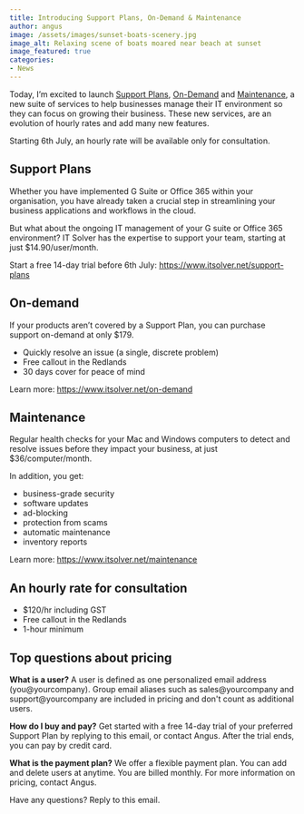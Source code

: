 ```yaml
---
title: Introducing Support Plans, On-Demand & Maintenance 
author: angus
image: /assets/images/sunset-boats-scenery.jpg
image_alt: Relaxing scene of boats moared near beach at sunset
image_featured: true
categories:
- News
---
```

Today, I’m excited to launch [Support Plans](https://www.itsolver.net/support-plans), [On-Demand](https://www.itsolver.net/on-demand) and [Maintenance](https://www.itsolver.net/maintenance), a new suite of services to help businesses manage their IT environment so they can focus on growing their business. These new services, are an evolution of hourly rates and add many new features.

Starting 6th July, an hourly rate will be available only for consultation. 

## Support Plans
Whether you have implemented G Suite or Office 365 within your organisation, you have already taken a crucial step in streamlining your business applications and workflows in the cloud.

But what about the ongoing IT management of your G suite or Office 365 environment? IT Solver has the expertise to support your team, starting at just $14.90/user/month. 

Start a free 14-day trial before 6th July: https://www.itsolver.net/support-plans

## On-demand
If your products aren’t covered by a Support Plan, you can purchase support on-demand at only $179.
- Quickly resolve an issue (a single, discrete problem)
- Free callout in the Redlands
- 30 days cover for peace of mind

Learn more: https://www.itsolver.net/on-demand

## Maintenance
Regular health checks for your Mac and Windows computers to detect and resolve issues before they impact your business, at just $36/computer/month.

In addition, you get:
- business-grade security
- software updates
- ad-blocking
- protection from scams
- automatic maintenance
- inventory reports

Learn more: https://www.itsolver.net/maintenance

## An hourly rate for consultation
- $120/hr including GST
- Free callout in the Redlands
- 1-hour minimum

## Top questions about pricing

**What is a user?**
A user is defined as one personalized email address (you@yourcompany). Group email aliases such as sales@yourcompany and support@yourcompany are included in pricing and don't count as additional users.

**How do I buy and pay?**
Get started with a free 14-day trial of your preferred Support Plan by replying to this email, or contact Angus. After the trial ends, you can pay by credit card.

**What is the payment plan?**
We offer a flexible payment plan. You can add and delete users at anytime. You are billed monthly. For more information on pricing, contact Angus.


Have any questions? Reply to this email.
